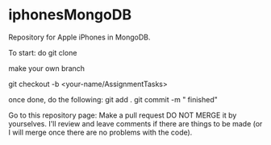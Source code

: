 # iphonesMongoDB
Repository for Apple iPhones in MongoDB.

To start:
do git clone <url>

make your own branch 

git checkout -b <your-name/AssignmentTasks>

once done, do the following:
git add .
git commit -m "<number of tasks> finished"

Go to this repository page:
Make a pull request
DO NOT MERGE it by yourselves. I'll review and leave comments if there are things to be made (or I will merge once there are no problems with the code).
